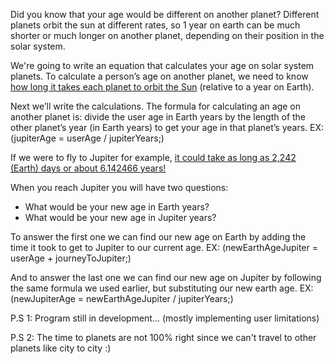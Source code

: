 Did you know that your age would be different on another planet? Different planets orbit the sun at different rates, so 1 year on earth can be much shorter or much longer on another planet, depending on their position in the solar system.

We're going to write an equation that calculates your age on solar system planets.
To calculate a person’s age on another planet, we need to know [how long it takes each planet to orbit the Sun](https://www.mentalfloss.com/posts/solar-system-planets-days-year-length) (relative to a year on Earth).

Next we’ll write the calculations. The formula for calculating an age on another planet is: divide the user age in Earth years by the length of the other planet’s year (in Earth years) to get your age in that planet’s years. EX: (jupiterAge = userAge / jupiterYears;)

If we were to fly to Jupiter for example, [it could take as long as 2,242 (Earth) days or about 6.142466 years!](https://www.universetoday.com/128259/long-take-get-jupiter/)

When you reach Jupiter you will have two questions:

* What would be your new age in Earth years?
* What would be your new age in Jupiter years?

To answer the first one we can find our new age on Earth by adding the time it took to get to Jupiter to our current age. EX: (newEarthAgeJupiter = userAge + journeyToJupiter;)

And to answer the last one we can find our new age on Jupiter by following the same formula we used earlier, but substituting our new earth age. EX: (newJupiterAge = newEarthAgeJupiter / jupiterYears;)

P.S 1: Program still in development... (mostly implementing user limitations)

P.S 2: The time to planets are not 100% right since we can't travel to other planets like city to city :)
